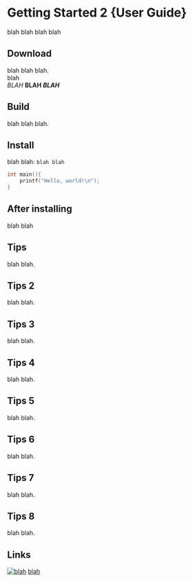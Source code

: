 # Getting Started 2 {User Guide}
blah blah blah blah

## Download
blah blah blah.\
blah\
*BLAH* **BLAH** ***BLAH***

## Build
blah blah blah.

## Install
blah blah: `blah blah`

```c
int main(){
	printf("Hello, world!\n");
}
```

## After installing
blah blah

## Tips
blah blah.

## Tips 2
blah blah.

## Tips 3
blah blah.

## Tips 4
blah blah.

## Tips 5
blah blah.

## Tips 6
blah blah.

## Tips 7
blah blah.

## Tips 8
blah blah.

## Links

[![blah](/icon.png)](http://nishi.boats)
[blah](http://nishi.boats)

